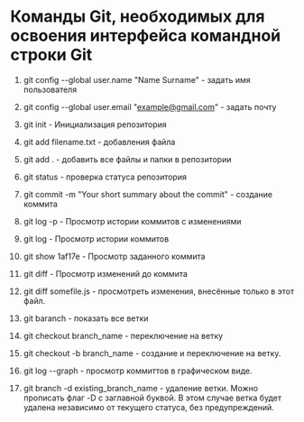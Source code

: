 # Команды Git, необходимых для освоения интерфейса командной строки Git

1. git config --global user.name "Name Surname" - задать имя пользователя

2. git config --global user.email "example@gmail.com" - задать почту

3. git init - Инициализация репозитория

4. git add filename.txt - добавления файла

5. git add . - добавить все файлы и папки в репозитории

6. git status - проверка статуса репозитория

7. git commit -m "Your short summary about the commit" - создание коммита

8. git log -p - Просмотр истории коммитов с изменениями

9. git log - Просмотр истории коммитов

10. git show 1af17e -  Просмотр заданного коммита

11. git diff - Просмотр изменений до коммита

12. git diff somefile.js - просмотреть изменения, внесённые только в этот файл.

13. git baranch - показать все ветки

14. git checkout branch_name - переключение на ветку

15. git checkout -b branch_name - создание и переключение на ветку. 

16. git log --graph - просмотр коммиттов в графическом виде.

17. git branch -d existing_branch_name - удаление ветки. Mожно прописать флаг -D с заглавной буквой. В этом случае ветка будет удалена независимо от текущего статуса, без предупреждений.  
